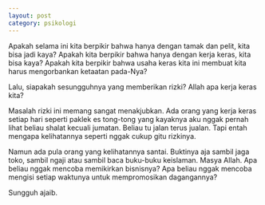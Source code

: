 ```yaml
---
layout: post
category: psikologi
---
```


Apakah selama ini kita berpikir bahwa hanya dengan tamak dan pelit, kita bisa jadi kaya? Apakah kita berpikir bahwa hanya dengan kerja keras, kita bisa kaya? Apakah kita berpikir bahwa usaha keras kita ini membuat kita harus mengorbankan ketaatan pada-Nya?

Lalu, siapakah sesungguhnya yang memberikan rizki? Allah apa kerja keras kita?

Masalah rizki ini memang sangat menakjubkan. Ada orang yang kerja keras setiap hari seperti paklek es tong-tong yang kayaknya aku nggak pernah lihat beliau shalat kecuali jumatan. Beliau tu jalan terus jualan. Tapi entah mengapa kelihatannya seperti nggak cukup gitu rizkinya.

Namun ada pula orang yang kelihatannya santai. Buktinya aja sambil jaga toko, sambil ngaji atau sambil baca buku-buku keislaman. Masya Allah. Apa beliau nggak mencoba memikirkan bisnisnya? Apa beliau nggak mencoba mengisi setiap waktunya untuk mempromosikan dagangannya?

Sungguh ajaib.